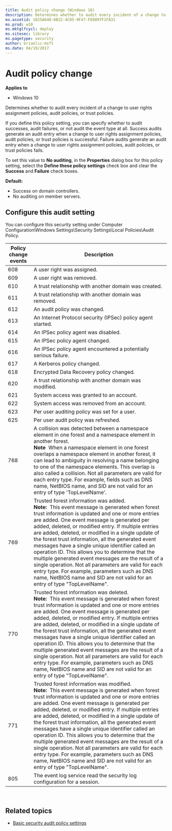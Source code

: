 ```yaml
---
title: Audit policy change (Windows 10)
description: Determines whether to audit every incident of a change to user rights assignment policies, audit policies, or trust policies.
ms.assetid: 1025A648-6B22-4C85-9F47-FE0897F1FA31
ms.prod: w10
ms.mktglfcycl: deploy
ms.sitesec: library
ms.pagetype: security
author: brianlic-msft
ms.date: 04/19/2017
---
```


# Audit policy change

**Applies to**
-   Windows 10

Determines whether to audit every incident of a change to user rights assignment policies, audit policies, or trust policies.

If you define this policy setting, you can specify whether to audit successes, audit failures, or not audit the event type at all. Success audits generate an audit entry when a change to user rights assignment policies, audit policies, or trust policies is successful. Failure audits generate an audit entry when a change to user rights assignment policies, audit policies, or trust policies fails.

To set this value to **No auditing**, in the **Properties** dialog box for this policy setting, select the **Define these policy settings** check box and clear the **Success** and **Failure** check boxes.

**Default:**

-   Success on domain controllers.
-   No auditing on member servers.

## Configure this audit setting

You can configure this security setting under Computer Configuration\\Windows Settings\\Security Settings\\Local Policies\\Audit Policy.

| Policy change events | Description |
| - | - |
| 608 | A user right was assigned.| 
| 609 | A user right was removed. |
| 610 | A trust relationship with another domain was created.| 
| 611 | A trust relationship with another domain was removed.| 
| 612 | An audit policy was changed.| 
| 613 | An Internet Protocol security (IPSec) policy agent started.| 
| 614 | An IPSec policy agent was disabled. |
| 615 | An IPSec policy agent changed. |
| 616 | An IPSec policy agent encountered a potentially serious failure.| 
| 617 | A Kerberos policy changed. |
| 618 | Encrypted Data Recovery policy changed.| 
| 620 | A trust relationship with another domain was modified.| 
| 621 | System access was granted to an account. |
| 622 | System access was removed from an account.| 
| 623 | Per user auditing policy was set for a user.| 
| 625 | Per user audit policy was refreshed. |
| 768 | A collision was detected between a namespace element in one forest and a namespace element in another forest.<br>**Note**  When a namespace element in one forest overlaps a namespace element in another forest, it can lead to ambiguity in resolving a name belonging to one of the namespace elements. This overlap is also called a collision. Not all parameters are valid for each entry type. For example, fields such as DNS name, NetBIOS name, and SID are not valid for an entry of type 'TopLevelName'.|
| 769 | Trusted forest information was added.<br>**Note:**  This event message is generated when forest trust information is updated and one or more entries are added. One event message is generated per added, deleted, or modified entry. If multiple entries are added, deleted, or modified in a single update of the forest trust information, all the generated event messages have a single unique identifier called an operation ID. This allows you to determine that the multiple generated event messages are the result of a single operation. Not all parameters are valid for each entry type. For example, parameters such as DNS name, NetBIOS name and SID are not valid for an entry of type &quot;TopLevelName&quot;.|
| 770 | Trusted forest information was deleted.<br>**Note:**  This event message is generated when forest trust information is updated and one or more entries are added. One event message is generated per added, deleted, or modified entry. If multiple entries are added, deleted, or modified in a single update of the forest trust information, all the generated event messages have a single unique identifier called an operation ID. This allows you to determine that the multiple generated event messages are the result of a single operation. Not all parameters are valid for each entry type. For example, parameters such as DNS name, NetBIOS name and SID are not valid for an entry of type &quot;TopLevelName&quot;.|
| 771 | Trusted forest information was modified.<br>**Note:**  This event message is generated when forest trust information is updated and one or more entries are added. One event message is generated per added, deleted, or modified entry. If multiple entries are added, deleted, or modified in a single update of the forest trust information, all the generated event messages have a single unique identifier called an operation ID. This allows you to determine that the multiple generated event messages are the result of a single operation. Not all parameters are valid for each entry type. For example, parameters such as DNS name, NetBIOS name and SID are not valid for an entry of type &quot;TopLevelName&quot;.|
| 805 | The event log service read the security log configuration for a session. 
 
## Related topics

- [Basic security audit policy settings](basic-security-audit-policy-settings.md)
 
 
